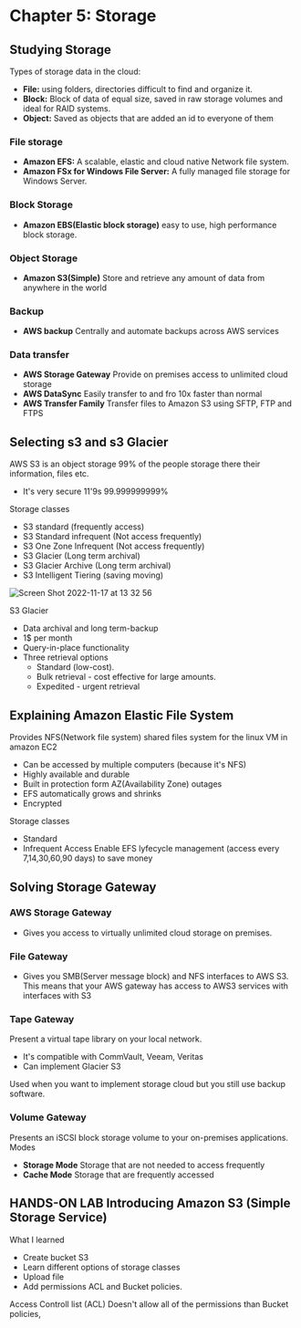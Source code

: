 # Chapter 5: Storage
## Studying Storage

Types of storage data in the cloud:

- **File:** using folders, directories difficult to find and organize it.
- **Block:**  Block of data of equal size, saved in raw storage volumes and ideal for RAID systems.
- **Object:** Saved as objects that are added an id to everyone of them

### File storage

- **Amazon EFS:** A scalable, elastic and cloud native Network file system.
- **Amazon FSx for Windows File Server:** A fully managed file storage for Windows Server.

### Block Storage

- **Amazon EBS(Elastic block storage)** easy to use, high performance block storage.

### Object Storage

- **Amazon S3(Simple)** Store and retrieve any amount of data from anywhere in the world

### Backup

- **AWS backup** Centrally and automate backups across AWS services

### Data transfer

- **AWS Storage Gateway** Provide on premises access to unlimited cloud storage
- **AWS DataSync** Easily transfer to and fro 10x faster than normal 
- **AWS Transfer Family** Transfer files to Amazon S3 using SFTP, FTP and FTPS

## Selecting s3 and s3 Glacier

AWS S3 is an object storage 99% of the people storage there their information, files etc.
- It's very secure 11'9s 99.999999999% 

Storage classes
- S3 standard (frequently access)
- S3 Standard infrequent (Not access frequently)
- S3 One Zone Infrequent (Not access frequently)
- S3 Glacier (Long term archival)
- S3 Glacier Archive (Long term archival)
- S3 Intelligent Tiering (saving moving)

![Screen Shot 2022-11-17 at 13 32 56](https://user-images.githubusercontent.com/26603591/202503341-80b2d914-1bf8-4973-bf31-b516433e5c68.png)

S3 Glacier 
- Data archival and long term-backup
- 1$ per month
- Query-in-place functionality
- Three retrieval options
    - Standard (low-cost).
    - Bulk retrieval - cost effective for large amounts.
    - Expedited - urgent retrieval

## Explaining Amazon Elastic File System

Provides NFS(Network file system) shared files system for the linux VM  in amazon EC2

- Can be accessed by multiple computers (because it's NFS)
- Highly available and durable 
- Built in protection form AZ(Availability Zone) outages
- EFS automatically grows and shrinks
- Encrypted

Storage classes

- Standard 
- Infrequent Access Enable EFS lyfecycle management (access every 7,14,30,60,90 days) to save money

## Solving Storage Gateway

### AWS Storage Gateway

- Gives you access to virtually unlimited cloud storage on premises.

### File Gateway

- Gives you SMB(Server message block) and NFS interfaces to AWS S3. This means that your AWS gateway has access to AWS3 services with interfaces with S3

### Tape Gateway

Present a virtual tape library on your local network.

- It's compatible with CommVault, Veeam, Veritas
- Can implement Glacier S3

Used when you want to implement storage cloud but you still use backup software.

### Volume Gateway

Presents an iSCSI block storage volume to your on-premises applications.
Modes
- **Storage Mode** Storage that are not needed to access frequently
- **Cache Mode** Storage that are frequently accessed


## HANDS-ON LAB Introducing Amazon S3 (Simple Storage Service)

What I learned
- Create bucket S3
- Learn different options of storage classes
- Upload file
- Add permissions ACL and Bucket policies.

Access Controll list (ACL) Doesn't allow all of the permissions than Bucket policies,